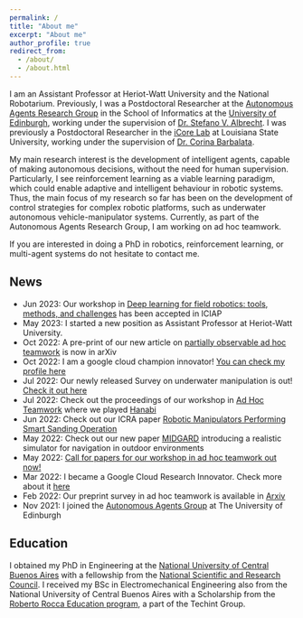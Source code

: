 ```yaml
---
permalink: /
title: "About me"
excerpt: "About me"
author_profile: true
redirect_from:
  - /about/
  - /about.html
---
```



I am an Assistant Professor at Heriot-Watt University and the National Robotarium. Previously, I was a Postdoctoral Researcher at the [Autonomous Agents Research Group](https://agents.inf.ed.ac.uk/stefano-albrecht/) in the School of Informatics at the [University of Edinburgh](https://www.ed.ac.uk/), working under the supervision of [Dr. Stefano V. Albrecht](https://agents.inf.ed.ac.uk/stefano-albrecht/). I was previously a Postdoctoral Researcher in the [iCore Lab](https://icorelab.github.io/index.html) at Louisiana State University, working under the supervision of [Dr. Corina Barbalata](https://www.lsu.edu/eng/mie/people/faculty/barbalata.php).


My main research interest is the development of intelligent agents, capable of making autonomous decisions, without the need for human supervision. Particularly, I see reinforcement learning as a viable learning paradigm, which could enable adaptive and intelligent behaviour in robotic systems. Thus, the main focus of my research so far has been on the development of control strategies for complex robotic platforms, such as underwater autonomous vehicle-manipulator systems. Currently, as part of the Autonomous Agents Research Group, I am working on ad hoc teamwork.


If you are interested in doing a PhD in robotics, reinforcement learning, or multi-agent systems do not hesitate to contact me.  

## News
- Jun 2023: Our workshop in [Deep learning for field robotics: tools, methods, and challenges](https://sites.google.com/view/deep-learning-field-robotics/home) has been accepted in ICIAP
- May 2023: I started a new position as Assistant Professor at Heriot-Watt University. 
- Oct 2022: A pre-print of our new article on [partially observable ad hoc teamwork](https://arxiv.org/abs/2210.05448) is now in arXiv
- Oct 2022: I am a google cloud champion innovator! [You can check my profile here](https://developers.google.com/profile/u/ignacio-carlucho)
- Jul 2022: Our newly released Survey on underwater manipulation is out! [Check it out here](https://link.springer.com/article/10.1007/s43154-022-00089-2)
- Jul 2022: Check out the proceedings of our workshop in [Ad Hoc Teamwork](https://sites.google.com/view/ad-hoc-teamwork/) where we played [Hanabi](https://twitter.com/IJCAIconf/status/1551182997017296897)
- Jun 2022: Check out our ICRA paper [Robotic Manipulators Performing Smart Sanding Operation](https://ieeexplore.ieee.org/abstract/document/9812029)
- May 2022: Check out our new paper [MIDGARD](https://arxiv.org/abs/2205.08389) introducing a realistic simulator for navigation in outdoor environments
- May 2022: [Call for papers for our workshop in ad hoc teamwork out now!](https://easychair.org/cfp/waht-2022)
- Mar 2022: I became a Google Cloud Research Innovator. Check more about it [here](https://cloud.google.com/edu/researchers/innovators)
- Feb 2022: Our preprint survey in ad hoc teamwork is available in [Arxiv](https://arxiv.org/abs/2202.10450)
- Nov 2021: I joined the [Autonomous Agents Group](https://agents.inf.ed.ac.uk/) at The University of Edinburgh



## Education

I obtained my PhD in Engineering at the [National University of Central Buenos Aires](https://www.unicen.edu.ar/english) with a fellowship from the [National Scientific and Research Council](https://www.conicet.gov.ar/?lan=en).  I received my BSc in Electromechanical Engineering also from the National University of Central Buenos Aires with a Scholarship from the [Roberto Rocca Education program](https://www.robertorocca.org/en/scholarships.aspx), a part of the Techint Group.

